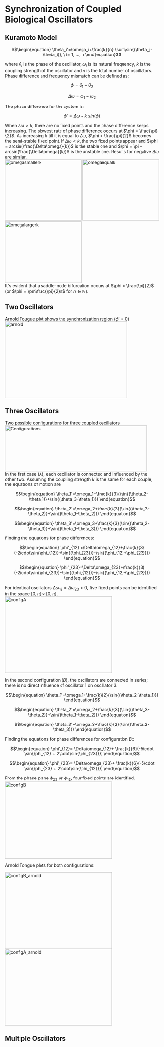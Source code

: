 # Synchronization of Coupled Biological Oscillators

## Kuramoto Model
```math
\begin{equation}
    \theta_i'=\omega_i+\frac{k}{n} \sum\sin{(\theta_j-\theta_i)}, \ i= 1, ..., n
\end{equation}
```
where $\theta_i$ is the phase of the oscillator, $\omega_i$ is its natural frequency, $k$ is the coupling strength of the oscillator and $n$ is the total number of oscillators.<br>
Phase difference and frequency mismatch can be defined as:
```math
\begin{equation}
  \phi=\theta_1-\theta_2
\end{equation}
```
```math
\begin{equation}
  \Delta\omega=\omega_1-\omega_2  
\end{equation} 
```
 The phase difference for the system is: 
```math
\begin{equation}
  \phi'=\Delta\omega-k \ sin(\phi)    
\end{equation}
```
When $\Delta\omega > k$, there are no fixed points and the phase difference keeps increasing. The slowest rate of phase difference occurs at $\phi = \frac{\pi}{2}$. As increasing $k$ till it is equal to $\Delta \omega$,  $\phi = \frac{\pi}{2}$ becomes the semi-stable fixed point. If $\Delta\omega < k$, the two fixed points appear and $\phi = arcsin(\frac{\Delta\omega}{k})$ is the stable one and $\phi = \pi - arcsin(\frac{\Delta\omega}{k})$ is the unstable one. Results for negative $\Delta\omega$ are similar.<br>
<img width="250" height="200" alt="omegasmallerk" src="https://github.com/user-attachments/assets/fc3a42e0-dbdf-4324-8c41-87dab9bf57f1" />
<img width="250" height="200"  alt="omegaequalk" src="https://github.com/user-attachments/assets/f2b7ceea-2855-4fe0-b894-84f88db87f55" />
<img width="250" height="200"  alt="omegalargerk" src="https://github.com/user-attachments/assets/c721ce76-574c-4b74-95ed-81ba4ecacce0" /><br>
It's evident that a saddle-node bifurcation occurs at $\phi = \frac{\pi}{2}$ (or  $\phi = \pm\frac{\pi}{2}n$ for $n\in\mathbb{N}$).

## Two Oscillators
<!---### Phase locked analysis $\Delta \omega$ = 0.5 rad/s-->


<!---### Frequency locked analysis $k=0.25 \ rad / s^{-1}$-->
Arnold Tougue plot shows the synchronization region ($\phi'=0$) <br>
<img width="400" height="250" alt="arnold" src="https://github.com/user-attachments/assets/d898c310-8dab-4f98-9e36-c9faf9f5ea42" />

## Three Oscillators
Two possible configurations for three coupled oscillators <br>
<img width="465" height="150" alt="Configurations" src="https://github.com/user-attachments/assets/b306c1d4-7431-4a97-9f59-9e22ddc81379" /><br>
In the first case ($A$), each oscillator is connected and influenced by the other two. Assuming the coupling strength $k$ is the same for each couple, the equations of motion are:
```math
\begin{equation}
    \theta_1'=\omega_1+\frac{k}{3}(\sin{(\theta_2-\theta_1)}+\sin{(\theta_3-\theta_1)}) 
\end{equation}
```
```math
\begin{equation}
    \theta_2'=\omega_2+\frac{k}{3}(\sin{(\theta_3-\theta_2)}+\sin{(\theta_1-\theta_2)}) 
\end{equation}
```
```math
\begin{equation}
    \theta_3'=\omega_3+\frac{k}{3}(\sin{(\theta_2-\theta_3)}+\sin{(\theta_1-\theta_3)}) 
\end{equation}
```
Finding the equations for phase differences:
```math
\begin{equation}
 \phi'_{12} =\Delta\omega_{12}+\frac{k}{3}(-2\cdot\sin(\phi_{12})+\sin{(\phi_{23})}-\sin{(\phi_{12}+\phi_{23})}) 
 \end{equation}
```
```math
\begin{equation}
    \phi'_{23}=\Delta\omega_{23}+\frac{k}{3}(-2\cdot\sin(\phi_{23})+\sin{(\phi_{12})}-\sin{(\phi_{12}+\phi_{23})}) 
\end{equation}
```
For identical oscillators $\Delta\omega_{12}=\Delta\omega_{23}=0$, five fixed points can be identified in the space $[0,\pi]\times[0,\pi]$.
<img width="350" height="250" alt="configA" src="https://github.com/user-attachments/assets/b7783852-9ce5-482a-b5bd-3a030bad9c9a" /><br>

In the second configuration ($B$), the oscillators are connected in series; there is no direct influence of oscillator 1 on oscillator 3. 
```math
\begin{equation}
    \theta_1'=\omega_1+\frac{k}{2}(\sin{(\theta_2-\theta_1)})
\end{equation}
```
```math
\begin{equation}
    \theta_2'=\omega_2+\frac{k}{3}(\sin{(\theta_3-\theta_2)}+\sin{(\theta_1-\theta_2)}) 
\end{equation}
```
```math
\begin{equation}
    \theta_3'=\omega_3+\frac{k}{2}(\sin{(\theta_2-\theta_3)})
\end{equation}
```
Finding the equations for phase differences for configuration $B$::
```math
\begin{equation}
  \phi'_{12}= \Delta\omega_{12}+ \frac{k}{6}(-5\cdot \sin{\phi_{12} + 2\cdot\sin{\phi_{23}}})
 \end{equation}
```
```math
\begin{equation}
  \phi'_{23}= \Delta\omega_{23}+ \frac{k}{6}(-5\cdot \sin{\phi_{23} + 2\cdot\sin{\phi_{12}}})
 \end{equation}
```
From the phase plane $\phi_{23} \ vs \ \phi_{12}$, four fixed points are identified.<br>
<img width="350" height="250" alt="configB" src="https://github.com/user-attachments/assets/901936ba-2c2a-4f9c-aaff-2324fb4b76e5" /><br>

Arnold Tongue plots for both configurations:


<img width="350" height="250" alt="configB_arnold" src="https://github.com/user-attachments/assets/130e8548-77fb-4db1-9260-05f6b122635b" />
<img width="350" height="250" alt="configA_arnold" src="https://github.com/user-attachments/assets/5d64e95f-3f1c-4193-878c-41b97e01ca7b" />


## Multiple Oscillators
